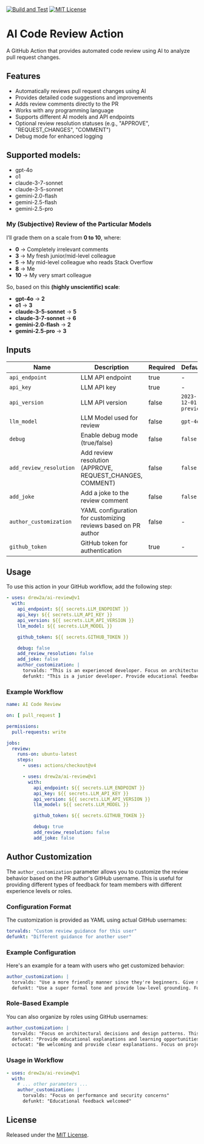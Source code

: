 [![Build and Test](https://github.com/drew2a/ai-review/actions/workflows/ci.yml/badge.svg)](https://github.com/drew2a/ai-review/actions/workflows/ci.yml) [![MIT License](https://img.shields.io/badge/License-MIT-green.svg)](https://choosealicense.com/licenses/mit/)

# AI Code Review Action

A GitHub Action that provides automated code review using AI to analyze pull request changes.

## Features

- Automatically reviews pull request changes using AI
- Provides detailed code suggestions and improvements
- Adds review comments directly to the PR
- Works with any programming language
- Supports different AI models and API endpoints
- Optional review resolution statuses (e.g., "APPROVE", "REQUEST_CHANGES", "COMMENT")
- Debug mode for enhanced logging

## Supported models:

- gpt-4o
- o1
- claude-3-7-sonnet
- claude-3-5-sonnet
- gemini-2.0-flash
- gemini-2.5-flash
- gemini-2.5-pro

### My (Subjective) Review of the Particular Models

I’ll grade them on a scale from **0 to 10**, where:

- **0** → Completely irrelevant comments
- **3** → My fresh junior/mid-level colleague
- **5** → My mid-level colleague who reads Stack Overflow
- **8** → Me
- **10** → My very smart colleague

So, based on this **(highly unscientific) scale**:

- **gpt-4o** → **2**
- **o1** → **3**
- **claude-3-5-sonnet** → **5**
- **claude-3-7-sonnet** → **6**
- **gemini-2.0-flash** → **2**
- **gemini-2.5-pro** → **3**

## Inputs

| Name                    | Description                                               | Required | Default              |
|-------------------------|-----------------------------------------------------------|----------|----------------------|
| `api_endpoint`          | LLM API endpoint                                          | true     | -                    |
| `api_key`               | LLM API key                                               | true     | -                    |
| `api_version`           | LLM API version                                           | false    | `2023-12-01-preview` |
| `llm_model`             | LLM Model used for review                                 | false    | `gpt-4o`             |
| `debug`                 | Enable debug mode (true/false)                            | false    | `false`              |
| `add_review_resolution` | Add review resolution (APPROVE, REQUEST_CHANGES, COMMENT) | false    | `false`              |
| `add_joke`              | Add a joke to the review comment                          | false    | `false`              |
| `author_customization`  | YAML configuration for customizing reviews based on PR author | false | -                    |
| `github_token`          | GitHub token for authentication                           | true     | -                    |

## Usage

To use this action in your GitHub workflow, add the following step:

```yaml
- uses: drew2a/ai-review@v1
  with:
    api_endpoint: ${{ secrets.LLM_ENDPOINT }}
    api_key: ${{ secrets.LLM_API_KEY }}
    api_version: ${{ secrets.LLM_API_VERSION }}
    llm_model: ${{ secrets.LLM_MODEL }}

    github_token: ${{ secrets.GITHUB_TOKEN }}

    debug: false
    add_review_resolution: false
    add_joke: false
    author_customization: |
      torvalds: "This is an experienced developer. Focus on architecture and design patterns."
      defunkt: "This is a junior developer. Provide educational feedback and explanations."
```

### Example Workflow

```yaml
name: AI Code Review

on: [ pull_request ]

permissions:
  pull-requests: write

jobs:
  review:
    runs-on: ubuntu-latest
    steps:
      - uses: actions/checkout@v4

      - uses: drew2a/ai-review@v1
        with:
          api_endpoint: ${{ secrets.LLM_ENDPOINT }}
          api_key: ${{ secrets.LLM_API_KEY }}
          api_version: ${{ secrets.LLM_API_VERSION }}
          llm_model: ${{ secrets.LLM_MODEL }}

          github_token: ${{ secrets.GITHUB_TOKEN }}

          debug: true
          add_review_resolution: false
          add_joke: false
```

## Author Customization

The `author_customization` parameter allows you to customize the review behavior based on the PR author's GitHub username. This is useful for providing different types of feedback for team members with different experience levels or roles.

### Configuration Format

The customization is provided as YAML using actual GitHub usernames:

```yaml
torvalds: "Custom review guidance for this user"
defunkt: "Different guidance for another user"
```

### Example Configuration

Here's an example for a team with users who get customized behavior:

```yaml
author_customization: |
  torvalds: "Use a more friendly manner since they're beginners. Give more examples and explanations to help them learn."
  defunkt: "Use a super formal tone and provide low-level grounding. Focus on technical precision and detailed analysis."
```

### Role-Based Example

You can also organize by roles using GitHub usernames:

```yaml
author_customization: |
  torvalds: "Focus on architectural decisions and design patterns. This developer prefers concise, high-level feedback."
  defunkt: "Provide educational explanations and learning opportunities. Focus on best practices and code quality fundamentals."
  octocat: "Be welcoming and provide clear explanations. Focus on project conventions and coding standards."
```

### Usage in Workflow

```yaml
- uses: drew2a/ai-review@v1
  with:
    # ... other parameters ...
    author_customization: |
      torvalds: "Focus on performance and security concerns"
      defunkt: "Educational feedback welcomed"
```

## License

Released under the [MIT License](LICENSE).
